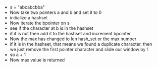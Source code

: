 - s = "abcabcbba"
- Now take two  pointers a and b and set it to 0
- initialize a hashset
- Now iterate the bpointer on s
- see if the character at b is in the hashset
- if it is not then add it to the hashset and increment bpointer
- Now the max has changed to len hash_set or the max number
- if it is in the hashset, that means we found a duplicate character, then we just remove the first pointer character and slide our window by 1 
- so a + 1
- Now max value is returned